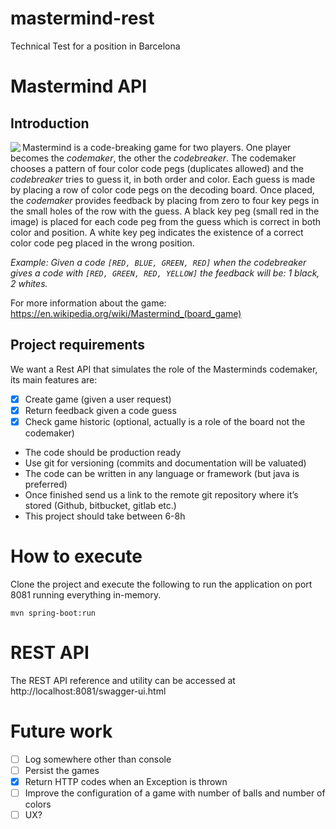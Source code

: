 # mastermind-rest
Technical Test for a position in Barcelona

# Mastermind API
## Introduction

<img align="left" src="https://upload.wikimedia.org/wikipedia/commons/thumb/2/2d/Mastermind.jpg/200px-Mastermind.jpg">

Mastermind is a code-breaking game for two players. One player becomes the _codemaker_, the other the _codebreaker_. The codemaker chooses a pattern of four color code pegs (duplicates allowed) and the _codebreaker_ tries to guess it, in both order and color.
Each guess is made by placing a row of color code pegs on the decoding board. Once placed, the _codemaker_ provides feedback by placing from zero to four key pegs in the small holes of the row with the guess. A black key peg (small red in the image) is placed for each code peg from the guess which is correct in both color and position. A white key peg indicates the existence of a correct color code peg placed in the wrong position.

_Example: Given a code `[RED, BLUE, GREEN, RED]` when the codebreaker gives a code with `[RED, GREEN, RED, YELLOW]` the feedback will be: 1 black, 2 whites._

For more information about the game: https://en.wikipedia.org/wiki/Mastermind_(board_game)

## Project requirements
We want a Rest API that simulates the role of the Masterminds codemaker, its main features are:
- [x] Create game (given a user request)
- [x] Return feedback given a code guess
- [x] Check game historic (optional, actually is a role of the board not the codemaker)
* The code should be production ready
* Use git for versioning (commits and documentation will be valuated)
* The code can be written in any language or framework (but java is preferred)
* Once finished send us a link to the remote git repository where it’s stored (Github, bitbucket, gitlab etc.)
* This project should take between 6-8h


# How to execute

Clone the project and execute the following to run the application on port 8081 running everything in-memory.

```
mvn spring-boot:run
```

# REST API

The REST API reference and utility can be accessed at http://localhost:8081/swagger-ui.html

# Future work

- [ ] Log somewhere other than console
- [ ] Persist the games
- [x] Return HTTP codes when an Exception is thrown
- [ ] Improve the configuration of a game with number of balls and number of colors
- [ ] UX?
